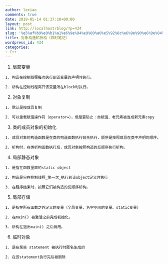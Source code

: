 ```yaml
---
author: lexiao
comments: true
date: 2019-05-14 01:37:10+00:00
layout: post
link: http://localhost/blog/?p=434
slug: '%e5%af%b9%e8%b1%a1%e6%9e%84%e9%80%a0%e5%92%8c%e6%9e%90%e6%9e%84%ef%bc%88%e4%b8%b4%e6%97%b6%e7%ac%94%e8%ae%b0%ef%bc%89'
title: 对象构造和析构（临时笔记）
wordpress_id: 434
categories:
- C++
---
```




  1. 局部变量 


    1. 构造在控制线程每次执行到该变量的声明时执行。 

    2. 析构在控制线程离开该变量所在block时执行。


  2. 对象复制 


    1. 默认是按成员复制 

    2. 可以重载赋值操作符（operator=），但是要防止：自赋值、老元素被当成新元素copy


  3. 类的成员对象的初始化 


    1. 成员对象的构造函数是在类的构造函数执行前先执行，顺序是按照成员在类中声明的顺序。 

    2. 析构时，在类析构函数执行后，成员对象按照构造的反顺序执行析构。


  4. 局部静态对象 


    1. 是指在函数里面的static object 

    2. 构造是只在控制线程_第一次_执行到该object定义时执行 

    3. 在程序结束时，按照它们被构造的反顺序析构。


  5. 局部存储 


    1. 是指在所有函数之外定义的变量（全局变量、名字空间的变量、static变量） 

    2. 在main() 被激活之前完成初始化。 

    3. 析构在退出main() 之后调用。


  6. 临时对象 


    1. 是在某些 statement 被执行时匿名生成的 

    2. 在该statement执行完后被删除
